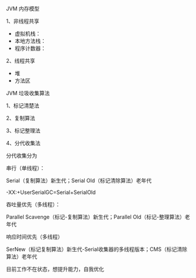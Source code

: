 JVM 内存模型

1、非线程共享

* 虚拟机栈：
* 本地方法栈：
* 程序计数器：

2、线程共享

* 堆
* 方法区



JVM 垃圾收集算法

1、标记清楚法

2、复制算法

3、标记整理法

4、分代收集法





分代收集分为

串行（单线程）：

Serial（复制算法）新生代；Serial Old（标记清除算法）老年代

-XX:+UserSerialGC=Serial+SerialOld



吞吐量优先（多线程）：

Parallel Scavenge（标记-复制算法）新生代；Parallel Old（标记-整理算法）老年代



响应时间优先（多线程）

SerNew（标记复制算法）新生代-Serial收集器的多线程版本；CMS（标记清除算法）老年代



目前工作不在状态，想提升能力，自我优化